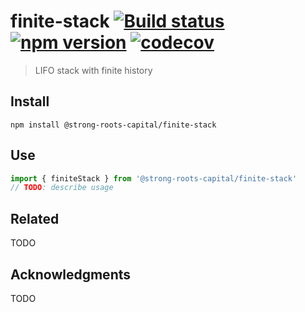 # finite-stack [![Build status](https://travis-ci.org/strong-roots-capital/finite-stack.svg?branch=master)](https://travis-ci.org/strong-roots-capital/finite-stack) [![npm version](https://img.shields.io/npm/v/@strong-roots-capital/finite-stack.svg)](https://npmjs.org/package/@strong-roots-capital/finite-stack) [![codecov](https://codecov.io/gh/strong-roots-capital/finite-stack/branch/master/graph/badge.svg)](https://codecov.io/gh/strong-roots-capital/finite-stack)

> LIFO stack with finite history

## Install

```shell
npm install @strong-roots-capital/finite-stack
```

## Use

```typescript
import { finiteStack } from '@strong-roots-capital/finite-stack'
// TODO: describe usage
```

## Related

TODO

## Acknowledgments

TODO
